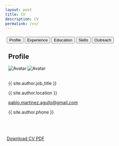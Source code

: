 ```yaml
---
layout: post
title: CV
description: CV
permalink: /cv/
---
```


<html lang="en">
<head>
    <meta charset="UTF-8">
    <meta name="viewport" content="width=device-width, initial-scale=1">
    <title>{{ site.title }}</title>
    <link rel="stylesheet" href="../css/main.css">
    <link rel="stylesheet" href="https://cdnjs.cloudflare.com/ajax/libs/font-awesome/6.0.0-beta3/css/all.min.css">
    <style>
        .tab { display: none; }
        .tab.active { display: block; }
        .icon-black { color: black !important; }
        .skill-box {
            display: flex;
            align-items: center;
            justify-content: center;
            margin: 10px 0;
            padding: 10px;
            border: 1px solid #ccc;
            border-radius: 5px;
            background-color: #f9f9f9;
            height: 70px;
        }
        .skill-icon {
            max-height: 100%;
            margin-right: 15px;
        }
        .skill-section {
            margin-bottom: 20px;
        }
        .skill-section h3 {
            margin-bottom: 10px;
            color: #333;
        }
        .container {
            width: 100%;
            margin: 20px auto;
            padding: 0 5px;
            box-sizing: border-box;
        }
        .tabs {
            background-color: black;
            overflow: hidden;
        }
        .tabs button {
            background-color: inherit;
            float: left;
            border: none;
            outline: none;
            cursor: pointer;
            padding: 14px 16px;
            transition: 0.3s;
            font-size: 17px;
            color: white;
        }
        .tabs button:hover {
            background-color: #ddd;
            color: black;
        }
        .tabs button.active {
            background-color: #009688;
            color: white;
        }
        .tab-content {
            padding: 6px 12px;
           Programing Languages border-top: none;
        }
    </style>
</head>

<!-- Begin CV body -->
<body class="cv-light-grey" style="width: 100%;"> 

<!-- Page Container -->
<div class="container cv-margin-top" style="width: 100%;">

  <!-- Tabs -->
  <div class="cv-bar cv-black">
    <button class="cv-bar-item cv-button tablink cv-teal" onclick="openTab(event, 'Profile')">Profile</button>
    <button class="cv-bar-item cv-button tablink" onclick="openTab(event, 'Experience')">Experience</button>
    <button class="cv-bar-item cv-button tablink" onclick="openTab(event, 'Education')">Education</button>
    <button class="cv-bar-item cv-button tablink" onclick="openTab(event, 'Skills')">Skills</button>
    <button class="cv-bar-item cv-button tablink" onclick="openTab(event, 'Outreach')">Outreach</button>
  </div>

  <!-- Profile Tab -->
  <div id="Profile" class="container cv-white cv-card tab" style="display: block;">
    <h2>Profile</h2>
    <div class="cv-container cv-text-grey cv-card-4">
      <div class="cv-display-container image-hover-container">
          <img src="../images/pma_formal.png" class="image-normal" alt="Avatar">
          <img src="../images/pma_informal.png" class="image-hover" alt="Avatar">
          <!-- <div class="cv-display-bottomleft container cv-text-black">
              <h2>{{ site.author.name }}</h2>
          </div> -->
      </div>
      <br>
      <div class="cv-container">
        <p><i class="fa fa-briefcase fa-fw cv-margin-right cv-large icon-black"></i>{{ site.author.job_title }}</p>
        <p><i class="fa fa-home fa-fw cv-margin-right cv-large icon-black"></i>{{ site.author.location }}</p>
        <p><i class="fa fa-envelope fa-fw cv-margin-right cv-large icon-black"></i><a href="mailto:pablo.martinez.agullo@gmail.com">pablo.martinez.agullo@gmail.com</a></p>
        <p><i class="fa fa-phone fa-fw cv-margin-right cv-large icon-black"></i>{{ site.author.phone }}</p>
      </div>
    <br>  
    </div>
    <br>
  </div> <!-- End Profile Tab -->

  <!-- Experience Tab -->
  <div id="Experience" class="container cv-white cv-card tab">
    <h2>Experience</h2>
    <div class="cv-container">
      <p><h4 class="cv-opacity"><b>Physics researcher - Data analyst</b></h4></p>
      <p><h6><a href="https://webific.ific.uv.es/web/en" target="_blank" style="text-decoration: none; color: inherit;"><i class="fa fa-briefcase fa-fw cv-margin-right icon-black"></i>Instituto de Física Corpuscular (IFIC)</a></h6>
      <h6><a href="https://home.cern/" target="_blank" style="text-decoration: none; color: inherit;"><i class="fa fa-briefcase fa-fw cv-margin-right icon-black"></i>European Laboratory for Particle Physics (CERN)</a></h6>
      <h6><i class="fa fa-map-marker fa-fw cv-margin-right icon-black"></i>Valencia, Spain | Geneva, Switzerland</h6>
      <h6 class="cv-text-teal"><i class="fa fa-calendar fa-fw cv-margin-right icon-black"></i>Sep 2019 - Apr 2024</h6></p>
      <!-- <span class="cv-tag cv-teal cv-round">Current</span> -->
      <p>I was a predoctoral researcher at the ATLAS group of the Instituto de Física Corpuscular (IFIC), working between Valencia (Spain) and Geneva (Switzerland). My main responsibility involved analysing large volumes of data from the ATLAS detector at the Large Hadron Collider. For this, I used advanced statistical techniques and focused on developing, optimising, and integrating supervised machine learning models, specifically Boosted Decision Trees (BDT) and Neural Networks (NN).  My preferred languages are Python and C++ but I have also used Shell, R and SQL. I have used libraries such as PyTorch, Keras, XGBoost, Pandas, NumPy, Matplotlib, Scikit-Learn, SciPy, etc. I also gained foundational knowledge in CUDA and Verilog, enhancing my capability to work with AI-dedicated infrastructures. My role extended to collaborative software development using version control systems like GitLab, GitHub, and SVN. I contributed to expanding some packages of the main ATLAS software (athena) and co-developed the post-processing software to exploit our NTuple data. I actively participated in presenting our findings at national and international conferences and was involved in data acquisition as part of the ATLAS Control Room team.
      <br>
      This work was partially funded by the competitive and prestigious ACIF scholarship from the Generalitat Valenciana.
      <br>
      Feel free to check my <a href="https://martinezagullo.github.io/publications/">Publication record</a> during these years.</p>
      <!-- <hr> -->
    </div>
    <br>
    <div class="cv-container">
      <p><h4 class="cv-opacity"><b>Faculty lecturer</b></h4></p>
      <p><h6><a href="https://www.uv.es/uvweb/chemistry/en/faculty-chemistry-1285849471169.html" target="_blank" style="text-decoration: none; color: inherit;"><i class="fa fa-briefcase fa-fw cv-margin-right icon-black"></i>University of Valencia</a></h6>
      <h6><i class="fa fa-map-marker fa-fw cv-margin-right icon-black"></i>Valencia, Spain</h6>
      <h6 class="cv-text-teal"><i class="fa fa-calendar fa-fw cv-margin-right icon-black"></i>Feb 2020 - Sep 2021</h6></p>
      <p>I have served as a lecturer (PDI) in the Chemistry degree programme, teaching subjects such as Electromagnetism and Laboratory Techniques (Physics II) during the academic years 2019/2020 and 2020/2021, combining both in-person and online instruction. Moreover, I have provided private tutoring in various engineering disciplines for nearly a decade.</p>
      <!-- <hr> -->
    </div>
    <br>
    <div class="cv-container">
      <p><h4 class="cv-opacity"><b>Consultant - Data scientist</b></h4></p>
      <p><h6><a href="https://www.capgemini.com/" target="_blank" style="text-decoration: none; color: inherit;"><i class="fa fa-briefcase fa-fw cv-margin-right icon-black"></i>Capgemini</a></h6>
      <h6><i class="fa fa-map-marker fa-fw cv-margin-right icon-black"></i>Valencia, Spain</h6>
      <h6 class="cv-text-teal"><i class="fa fa-calendar fa-fw cv-margin-right icon-black"></i>Feb 2019 - Sep 2019</h6></p>
      <p>Consultant on the Insights & Data team. Development of a sentiment analysis tool based on web scraping and Natural Language Processing (NLP).</p><br>
      <!-- <hr> -->
    </div>
    <br>
    <div class="cv-container">
      <p><h4 class="cv-opacity"><b>Physics researcher - Data analyst and developer</b></h4></p>
      <p><h6><a href="https://webific.ific.uv.es/web/en" target="_blank" style="text-decoration: none; color: inherit;"><i class="fa fa-briefcase fa-fw cv-margin-right icon-black"></i>Instituto de Física Corpuscular (IFIC)</a></h6>
      <h6><a href="https://home.cern/" target="_blank" style="text-decoration: none; color: inherit;"><i class="fa fa-briefcase fa-fw cv-margin-right icon-black"></i>European Laboratory for Particle Physics (CERN)</a></h6>
      <h6><i class="fa fa-map-marker fa-fw cv-margin-right icon-black"></i>Valencia, Spain | Geneva, Switzerland</h6>
      <h6 class="cv-text-teal"><i class="fa fa-calendar fa-fw cv-margin-right icon-black"></i>Dec 2017 - Jan 2019</h6></p>
      <p>Predoctoral researcher at the ATLAS experiment at the European Laboratory for Particle Physics (CERN). During the initial stage of my doctoral research, I developed a software dedicated to data analysis and visualisation. Additionally, I worked on the development and optimisation of both the backend and frontend of the web application for monitoring the alignment of the ATLAS detector. This experience allowed me to enhance my skills in web programming and application development. The resulting tool has been widely adopted and used within the collaboration.
      Part of the work that I developed during this tenure has been included in the paper <a href="https://link.springer.com/article/10.1007/JHEP11(2022)040">J. High Energ. Phys. 2022, 40 (2022)</a>.
      </p><br>
      <!-- <hr> -->
    </div>
    <br>
    <div class="cv-container">
      <p><h4 class="cv-opacity"><b>Physics researcher - Data analyst (Internship)</b></h4></p>
      <p><h6><a href="https://webific.ific.uv.es/web/en" target="_blank" style="text-decoration: none; color: inherit;"><i class="fa fa-briefcase fa-fw cv-margin-right icon-black"></i>Instituto de Física Corpuscular (IFIC)</a></h6>
      <h6><i class="fa fa-map-marker fa-fw cv-margin-right icon-black"></i>Valencia, Spain</h6>
      <h6 class="cv-text-teal"><i class="fa fa-calendar fa-fw cv-margin-right icon-black"></i>Apr 2017 - Sep 2017</h6></p>
      <p>The Instituto de Física Corpuscular (IFIC) is a collaborative research center operated by the Spanish Research Council (CSIC) and the University of Valencia, focusing on fundamental studies in particle, astroparticle, and nuclear physics. During my internship, supported by the prestigious Severo Ochoa scholarship, I conducted research on top quark physics for my master's thesis with the ATLAS group. My role included developing and refining Python scripts to extract maximum information from the data, conducting statistical analyses, and enhancing data analysis methodologies. I was also responsible for maintaining and updating codebases on Git, ensuring robust version control.</p><br>
      <!-- <hr> -->
    </div>
    <br>
    <div class="cv-container">
      <p><h4 class="cv-opacity"><b>Outreach researcher (Internship)</b></h4></p>
      <p><h6><a href="https://www.esa.int/" target="_blank" style="text-decoration: none; color: inherit;"><i class="fa fa-briefcase fa-fw cv-margin-right icon-black"></i>European Space Agency (ESA)</a></h6>
      <h6><i class="fa fa-map-marker fa-fw cv-margin-right icon-black"></i>Leiden, Netherlands</h6>
      <h6 class="cv-text-teal"><i class="fa fa-calendar fa-fw cv-margin-right icon-black"></i>Jun 2016 - Sep 2016</h6></p>
      <p>I was awarded the LEAPS scholarship for engaging in science communication and outreach with the Universe Awareness (UNAWE) group at ESA and Leiden University. During this time, I developed a natural language processing (NLP) tool and conducted <a href="https://www.unawe.org/updates/unawe-update-2016-37/">research</a> on scientific product policies.</p><br>
      <!-- <hr> -->
    </div>
    <br>
    <div class="cv-container">
      <p><h4 class="cv-opacity"><b>Physics researcher - Data analyst (Internship)</b></h4></p>
      <p><h6><a href="https://www.institut3a.physik.rwth-aachen.de/cms/~jgoo/institut3a/?lidx=1" target="_blank" style="text-decoration: none; color: inherit;"><i class="fa fa-briefcase fa-fw cv-margin-right icon-black"></i>RWTH Aachen University</a></h6>
      <h6><i class="fa fa-map-marker fa-fw cv-margin-right icon-black"></i>Aachen, Germany</h6>
      <h6 class="cv-text-teal"><i class="fa fa-calendar fa-fw cv-margin-right icon-black"></i>Feb 2016 - Jun 2016</h6></p>
      <p>At the Physics Institute III A of RWTH Aachen University, I engaged in analysing LHC data recorded by the CMS experiment. This role was part of an international collaboration requiring strong mathematical foundations and extensive coding skills. I utilised Bash Scripting, Python, and C++ to handle complex data analyses, further honing my technical expertise in a demanding research environment.</p><br>
      <!-- <hr> -->
    </div>
    <br>
    <div class="cv-container">
      <p><h4 class="cv-opacity"><b>Physics researcher - Data analyst (Internship)</b></h4></p>
      <p><h6><a href="https://webific.ific.uv.es/web/en" target="_blank" style="text-decoration: none; color: inherit;"><i class="fa fa-briefcase fa-fw cv-margin-right icon-black"></i>Instituto de Física Corpuscular (IFIC)</a></h6>
      <h6><i class="fa fa-map-marker fa-fw cv-margin-right icon-black"></i>Valencia, Spain</h6>
      <h6 class="cv-text-teal"><i class="fa fa-calendar fa-fw cv-margin-right icon-black"></i>Nov 2014 - Jul 2015</h6></p>
      <p>My initial foray into research was an external internship for my Physics degree at the Neutrino Experiment with a Xenon TPC (NEXT), where I analysed data from silicon detectors to calibrate scientific instruments. During this tenure, I not only worked with photomultiplier tubes (PMTs) and silicon photomultipliers (SiPMs) but also employed lasers and vacuum systems.</p><br>
    </div>
  </div> <!-- End Experience Tab -->

  <!-- Education Tab -->
  <div id="Education" class="container cv-white cv-card tab">
    <h2>Education</h2>
    <div class="cv-container">
      <p><h4 class="cv-opacity"><b>PhD in Physics</b></h4></p>
      <p><h6><i class="fa fa-university fa-fw cv-margin-right icon-black"></i>University of Valencia</h6>
      <h6 class="cv-text-teal"><i class="fa fa-calendar fa-fw cv-margin-right icon-black"></i>2019 - 2024</h6></p>
      <p>I earned a <a href="https://www.uv.es/uvweb/atomic-molecular-nuclear-physics-department/en/doctoral-studies-/phd-programmes-related-department/doctoral-studies-programme-physics-1285858319539.html" target="_blank">Doctorate in Physics</a>, specialising in Particle Physics and data analysis using advanced machine learning techniques at the Instituto de Física Corpuscular (IFIC). My extensive research at CERN within the ATLAS experiment contributed to the scientific program and the development of analytical tools. My thesis explored the interaction between the Higgs boson and the top quark, an interaction with the potential to shed light on fundamental physics questions like matter-antimatter asymmetry. Additionally, I completed several courses in Machine Learning and Statistics to further enhance my analytical skills.</p>
       <div class="pdf-container">
      <iframe src="https://cds.cern.ch/record/2892621/files/CERN-THESIS-2024-018.pdf" width="100%" height="600px" frameborder="0"></iframe>
      </div>
      <p class="pdf-footnote">PhD thesis. See record: <a href="https://cds.cern.ch/record/2892621" target="_blank">Here</a></p>
      <!-- <hr> -->
    </div>
    <br>
    <div class="cv-container">
      <p><h4 class="cv-opacity"><b>MSc in Advanced Physics</b></h4></p>
      <p><h6><i class="fa fa-university fa-fw cv-margin-right icon-black"></i>University of Valencia</h6>
      <h6 class="cv-text-teal"><i class="fa fa-calendar fa-fw cv-margin-right icon-black"></i>2016 - 2017</h6></p>
      <p>I completed a <a href="https://www.uv.es/uvweb/universidad/es/estudios-postgrado/masteres-oficiales/oferta-masteres-oficiales/master-universitario-fisica-avanzada-1285848941532/Titulacio.html?id=1285855672391&p2=2" target="_blank">Master of Science in Advanced Physics</a>, specialising in Nuclear and Particle Physics as well as Theoretical Physics. This program was geared towards developing R&D expertise, with a strong emphasis on statistics, data analysis, data visualisation, computation, and quantitative analysis. My master's thesis, which focused on the data from the ATLAS experiment to study the top quark, was supported by a prestigious Severo Ochoa scholarship.</p>
       <div class="pdf-container">
      <iframe src="https://cds.cern.ch/record/2285874/files/CERN-THESIS-2017-156.pdf" width="100%" height="600px" frameborder="0"></iframe>
      </div>
      <p class="pdf-footnote">Master thesis. See record: <a href="https://cds.cern.ch/record/2285874" target="_blank">Here</a></p>
      <!-- <hr> -->
    </div>
    <br>
    <div class="cv-container">
      <p><h4 class="cv-opacity"><b>Bachelor's Degree in Physics</b></h4></p>
      <p><h6><i class="fa fa-university fa-fw cv-margin-right icon-black"></i>RWTH Aachen University</h6>
      <h6 class="cv-text-teal"><i class="fa fa-calendar fa-fw cv-margin-right icon-black"></i>2015 - 2016</h6></p>
      <p>During my Erasmus exchange at RWTH Aachen University, Germany's largest technical university and a prestigious European institution, I took courses of the <a href="https://www.rwth-aachen.de/cms/root/studium/vor-dem-studium/studiengaenge/liste-aktuelle-studiengaenge/studiengangbeschreibung/~bojy/physik-m-sc/?lidx=1" target="_blank">M.Sc. in Physics</a> and conducted my bachelor's thesis. It involved analysing data from the CMS experiment at CERN in order to look for dark matter production.</p><br>
      <div class="pdf-container">
      <iframe src="https://cds.cern.ch/record/2286284/files/fulltext.pdf" width="100%" height="600px" frameborder="0"></iframe>
      </div>
      <p class="pdf-footnote">Bachelor thesis. See record: <a href="https://cds.cern.ch/record/2286284" target="_blank">Here</a></p>
      <!-- 	Search for dark matter in proton-proton collision events with a muon and missing transverse energy in the CMS detector with s= 13 TeV -->
      <!-- <hr> -->
    </div>
    <br>
    <div class="cv-container">
      <p><h4 class="cv-opacity"><b>Bachelor's Degree in Physics</b></h4></p>
      <p><h6><i class="fa fa-university fa-fw cv-margin-right icon-black"></i>University of Valencia</h6>
      <h6 class="cv-text-teal"><i class="fa fa-calendar fa-fw cv-margin-right icon-black"></i>2011 - 2015</h6></p>
      <p>I graduated with a <a href="https://www.uv.es/uvweb/college/en/undergraduate-studies/undergraduate-studies-/degree-programmes-offered/degree-physics-1285846094474/Titulacio.html?id=1285847387274" target="_blank">Degree in Physics</a>, earning 258 ECTs. Throughout my studies, I honed my ability to tackle complex problems and cultivated innovative thinking. My strong mathematical and computational skills were developed during this time, significantly contributing to my academic success. Notably, the Faculty of Physics at the University of Valencia was ranked as the top physics department in Spain according to the Shanghai ranking during my tenure.</p><br>
    </div>
  </div> <!-- End Education Tab --> 
  <!-- Skills Tab -->
  <div id="Skills" class="container cv-white cv-card tab">
    <h2>Skills</h2>
    <div class="cv-container skill-section">
      <h3>Programming Languages</h3>
      <div class="skills-grid">
        <div class="skill-square">
          <img src="../images/Logos/Python.png" alt="Python" class="skill-icon">
          <span>Python</span>
        </div>
        <div class="skill-square">
          <img src="../images/Logos/Cpp.png" alt="C++" class="skill-icon">
          <span>C++</span>
        </div>
        <div class="skill-square">
          <img src="../images/Logos/Bash.png" alt="Shell" class="skill-icon">
          <span>Shell</span>
        </div>
      </div>
    </div>
    <div class="cv-container skill-section">
      <h3>Data Science</h3>
      <h4>Data Manipulation</h4>
      <div class="skills-grid">
        <div class="skill-square">
          <img src="../images/Logos/ROOT.png" alt="ROOT" class="skill-icon">
          <span>ROOT</span>
        </div>
        <div class="skill-square">
          <img src="../images/Logos/Pandas.png" alt="Pandas" class="skill-icon">
          <span>Pandas</span>
        </div>
        <div class="skill-square">
          <img src="../images/Logos/NumPy.svg" alt="NumPy" class="skill-icon">
          <span>NumPy</span>
        </div>
      </div>
      <h4>Machine Learning</h4>
      <div class="skills-grid">
        <div class="skill-square">
          <img src="../images/Logos/XGBoost.png" alt="XGBoost" class="skill-icon">
          <span>XGBoost</span>
        </div>
        <div class="skill-square">
          <img src="../images/Logos/PyTorch.png" alt="PyTorch" class="skill-icon">
          <span>PyTorch</span>
        </div>
        <div class="skill-square">
          <img src="../images/Logos/TMVA.png" alt="TMVA" class="skill-icon">
          <span>TMVA</span>
        </div>
        <div class="skill-square">
          <img src="../images/Logos/Scikit-Learn.png" alt="Scikit-Learn" class="skill-icon">
          <span>Scikit-Learn</span>
        </div>
        <div class="skill-square">
          <img src="../images/Logos/Keras.png" alt="Keras" class="skill-icon">
          <span>Keras</span>
        </div>
        <div class="skill-square">
          <img src="../images/Logos/LLaMA.png" alt="LLaMA" class="skill-icon">
          <span>LLaMA</span>
        </div>
        <div class="skill-square">
          <img src="../images/Logos/LangChain.png" alt="LangChain" class="skill-icon">
          <span>LangChain</span>
        </div>
        <div class="skill-square">
          <img src="../images/Logos/Bert.webp" alt="Bert" class="skill-icon">
          <span>Bert</span>
        </div>
      </div>
      <h4>Data Visualisation, Analysis, and Scraping</h4>
      <div class="skills-grid">
        <div class="skill-square">
          <img src="../images/Logos/Matplotlib.png" alt="Matplotlib" class="skill-icon">
          <span>Matplotlib</span>
        </div>
        <div class="skill-square">
          <img src="../images/Logos/SciPy.png" alt="SciPy" class="skill-icon">
          <span>SciPy</span>
        </div>
        <div class="skill-square">
          <img src="../images/Logos/BeautifulSoup.png" alt="BeautifulSoup" class="skill-icon">
          <span>BeautifulSoup</span>
        </div>
        <div class="skill-square">
          <img src="../images/Logos/SQL.png" alt="SQL" class="skill-icon">
          <span>SQL</span>
        </div>
        <div class="skill-square">
          <img src="../images/Logos/R.png" alt="R" class="skill-icon">
          <span>R</span>
        </div>
      </div>
    </div> <!-- Closes Data Science -->
    <div class="cv-container skill-section">
      <h3>Others</h3>
      <div class="skills-grid">
        <div class="skill-square">
          <img src="../images/Logos/GitHub.png" alt="GitHub" class="skill-icon">
          <span>GitHub</span>
        </div>
        <div class="skill-square">
          <img src="../images/Logos/GitLab.png" alt="GitLab" class="skill-icon">
          <span>GitLab</span>
        </div>
        <div class="skill-square">
          <img src="../images/Logos/LaTeX.png" alt="LaTeX" class="skill-icon">
          <span>LaTeX</span>
        </div>
        <div class="skill-square">
          <img src="../images/Logos/CherryPy.png" alt="CherryPy" class="skill-icon">
          <span>CherryPy</span>
        </div>
        <div class="skill-square">
          <img src="../images/Logos/Flask.png" alt="Flask" class="skill-icon">
          <span>Flask</span>
        </div>
        <div class="skill-square">
          <img src="../images/Logos/Gradio.png" alt="Gradio" class="skill-icon">
          <span>Gradio</span>
        </div>
        <div class="skill-square">
          <img src="../images/Logos/Web_HTML.png" alt="HTML" class="skill-icon">
          <span>HTML</span>
        </div>
        <div class="skill-square">
          <img src="../images/Logos/Web_CSS.png" alt="CSS" class="skill-icon">
          <span>CSS</span>
        </div>
        <div class="skill-square">
          <img src="../images/Logos/Web_JavaScript.png" alt="JavaScript" class="skill-icon">
          <span>JavaScript</span>
        </div>
        <div class="skill-square">
          <img src="../images/Logos/Matlab.png" alt="Matlab" class="skill-icon">
          <span>Matlab</span>
        </div>
      </div>
    </div> <!-- closes Others -->
    <h2>Languages</h2>
    <div class="cv-container skill-section">
    <!-- <p class="cv-large cv-text-theme"><b><i class="fa fa-globe fa-fw cv-margin-right cv-text-teal"></i>Languages</b></p> -->
          <p>Spanish
          <div class="cv-light-grey cv-round-xlarge">
            <div class="cv-round-xlarge cv-teal" style="height:24px;width:100%"></div>
          </div></p>
          <br>
          <p>English
          <div class="cv-light-grey cv-round-xlarge">
            <div class="cv-round-xlarge cv-teal" style="height:24px;width:95%"></div>
          </div></p>
          <br>
          <p>Catalan
          <div class="cv-light-grey cv-round-xlarge">
            <div class="cv-round-xlarge cv-teal" style="height:24px;width:95%"></div>
          </div></p>
          <br>
          <p>German
          <div class="cv-light-grey cv-round-xlarge">
            <div class="cv-round-xlarge cv-teal" style="height:24px;width:25%"></div>
          </div></p>
          <br>
    </div>
  </div><!-- End Skills Tab (general) -->  

  <div id="Outreach" class="container cv-white cv-card tab">
  <h2>Outreach</h2>
  <div class="cv-container">
    <p>Concurrently, I engage in science communication during my free time, delivering talks at schools, participating in science fairs, and contributing to a science podcast.</p>
    <br>
    <p style="margin-bottom: 0;">Links to:</p>
    <ul style="margin-top: 0;">
      <li>Speaker and host of the public event <a href="https://www.eventbrite.es/e/entradas-10o-aniversario-del-descubrimiento-del-boson-de-higgs-360545710927?aff=oddtdtcreator" target="_blank">10º aniversario del descubrimiento del bosón de Higgs</a> (700+ asistentes, 2022).</li>
      <li>Contributor to the physics podcast <a href="https://www.ivoox.com/audios-canal-oscilador-armonico_s0_f21440131_p2_1.html?o=all" target="_blank">Oscilador Armónico</a>.</li>
      <li>Interview by fisicamr about LHCRun3: <a href="https://www.instagram.com/reel/Cfo9nBwp6y2/" target="_blank">Instagram post</a>.</li>
      <li>Outreach talks for high schools: <a href="https://github.com/MartinezAgullo/Public/blob/main/Charla_Divulgativa_Instituto.pdf" target="_blank">Outreach talk</a>.</li>
    </ul>
    <br>
    <iframe frameborder='0' allowfullscreen='' scrolling='no' height='200' style='width:100%;' src='https://www.ivoox.com/player_ej_125008443_6_1.html?c1=e0d223' loading='lazy'></iframe>
    <div style="text-align: center;">
      <div style="position: relative; padding-bottom: 56.25%; height: 0; overflow: hidden; max-width: 100%; height: auto;">
        <iframe style="position: absolute; top: 0; left: 0; width: 100%; height: 100%;" src="https://www.youtube.com/embed/1jRGUzXbCfc?si=XfaxNAgYcCXWuscC" title="YouTube video player" frameborder="0" allow="accelerometer; autoplay; clipboard-write; encrypted-media; gyroscope; picture-in-picture; web-share" referrerpolicy="strict-origin-when-cross-origin" allowfullscreen></iframe>
      </div>
      <p>Outreach event 10º aniversario del descubrimiento del bosón de Higgs</p>
    </div>
    <br>
    <div style="text-align: center;">
      <blockquote class="instagram-media cv-center" data-instgrm-permalink="https://www.instagram.com/reel/Cfo9nBwp6y2/" data-instgrm-version="14" style="max-width: 540px; width: 100%; margin: auto;">
        <a href="https://www.instagram.com/reel/Cfo9nBwp6y2/"></a>
      </blockquote>
      <script async src="//www.instagram.com/embed.js"></script>
      <p>Interview by fisicamr about LHCRun3</p>
    </div>
  </div>
  <br>
</div> <!-- End Outreach Tab -->

</div> <!-- End Page Container -->

<!-- begin footer -->
<footer class="container cv-center cv-margin-top">
  <p>
    <a href="{{ site.baseurl }}/bio/CV_ENG_.pdf" title="link to CV" target="_blank" class="cv-button cv-margin-top">
      <i class="fa fa-download"></i> Download CV PDF
    </a>
  </p>
</footer>
<!-- end footer -->

<!-- JavaScript for Tab Functionality -->
<script>
function openTab(evt, tabName) {
  var i, x, tablinks;
  x = document.getElementsByClassName("tab");
  for (i = 0; i < x.length; i++) {
    x[i].style.display = "none";
  }
  tablinks = document.getElementsByClassName("tablink");
  for (i = 0; i < tablinks.length; i++) {
    tablinks[i].className = tablinks[i].className.replace(" cv-teal", "");
  }
  document.getElementById(tabName).style.display = "block";
  evt.currentTarget.className += " cv-teal";
}
</script>

</body>
<!-- End CV body -->

</html>
